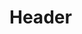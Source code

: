 <!-- TITLE: Cruel Cogs -->
<!-- SUBTITLE: Harsh metal clock mechanisms fly through the air at your target, tearing at their skin. -->

# Header
